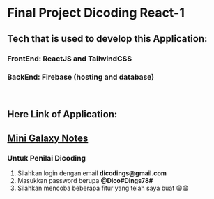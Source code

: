 # Final Project Dicoding React-1
## Tech that is used to develop this Application:

### FrontEnd: ReactJS and TailwindCSS
### BackEnd: Firebase (hosting and database)
<br/>

## Here Link of Application:

## [Mini Galaxy Notes](https://mini-galaxy-notes.vercel.app/)

### Untuk Penilai Dicoding
<ol>
    <li>Silahkan login dengan email <b>dicodings@gmail.com</b></li>
    <li>Masukkan password berupa <b>@Dico#Dings78#</b></li>
    <li>Silahkan mencoba beberapa fitur yang telah saya buat 😁😁</li>
</ol>